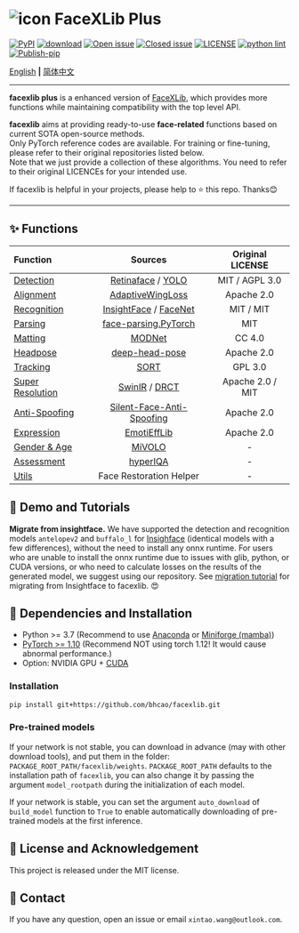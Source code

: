 # ![icon](assets/icon_small.png) FaceXLib Plus

[![PyPI](https://img.shields.io/pypi/v/facexlib)](https://pypi.org/project/facexlib/)
[![download](https://img.shields.io/github/downloads/xinntao/facexlib/total.svg)](https://github.com/xinntao/facexlib/releases)
[![Open issue](https://img.shields.io/github/issues/xinntao/facexlib)](https://github.com/xinntao/facexlib/issues)
[![Closed issue](https://img.shields.io/github/issues-closed/xinntao/facexlib)](https://github.com/xinntao/facexlib/issues)
[![LICENSE](https://img.shields.io/github/license/xinntao/facexlib.svg)](https://github.com/xinntao/facexlib/blob/master/LICENSE)
[![python lint](https://github.com/xinntao/facexlib/actions/workflows/pylint.yml/badge.svg)](https://github.com/xinntao/facexlib/blob/master/.github/workflows/pylint.yml)
[![Publish-pip](https://github.com/xinntao/facexlib/actions/workflows/publish-pip.yml/badge.svg)](https://github.com/xinntao/facexlib/blob/master/.github/workflows/publish-pip.yml)

[English](README.md) **|** [简体中文](README_CN.md)

---

**facexlib plus** is a enhanced version of [FaceXLib](https://github.com/xinntao/facexlib), which provides more functions while maintaining compatibility with the top level API.

**facexlib** aims at providing ready-to-use **face-related** functions based on current SOTA open-source methods. <br>
Only PyTorch reference codes are available. For training or fine-tuning, please refer to their original repositories listed below. <br>
Note that we just provide a collection of these algorithms. You need to refer to their original LICENCEs for your intended use.

If facexlib is helpful in your projects, please help to :star: this repo. Thanks:blush: <br>

---

## :sparkles: Functions

| Function | Sources  | Original LICENSE |
| :--- | :---:        |     :---:      |
| [Detection](inference/inference_detection.py) | [Retinaface](https://github.com/biubug6/Pytorch_Retinaface) / [YOLO](https://github.com/ultralytics/ultralytics) | MIT / AGPL 3.0 |
| [Alignment](inference/inference_alignment.py) |[AdaptiveWingLoss](https://github.com/protossw512/AdaptiveWingLoss) | Apache 2.0 |
| [Recognition](inference/inference_recognition.py) | [InsightFace](https://github.com/deepinsight/insightface) / [FaceNet](https://github.com/davidsandberg/facenet) | MIT / MIT |
| [Parsing](inference/inference_parsing.py) | [face-parsing.PyTorch](https://github.com/zllrunning/face-parsing.PyTorch) | MIT |
| [Matting](inference/inference_matting.py) | [MODNet](https://github.com/ZHKKKe/MODNet) | CC 4.0 |
| [Headpose](inference/inference_headpose.py) | [deep-head-pose](https://github.com/natanielruiz/deep-head-pose) | Apache 2.0  |
| [Tracking](inference/inference_tracking.py) |  [SORT](https://github.com/abewley/sort) | GPL 3.0 |
| [Super Resolution](inference/inference_super_resolution.py) | [SwinIR](https://github.com/JingyunLiang/SwinIR) / [DRCT](https://github.com/ming053l/drct) | Apache 2.0 / MIT |
| [Anti-Spoofing](inference/inference_anti_spoofing.py) | [Silent-Face-Anti-Spoofing](https://github.com/minivision-ai/Silent-Face-Anti-Spoofing) | Apache 2.0 |
| [Expression](inference/inference_expression.py) | [EmotiEffLib](https://github.com/sb-ai-lab/EmotiEffLib) | Apache 2.0 |
| [Gender & Age](inference/inference_gender_age.py) | [MiVOLO](https://github.com/WildChlamydia/MiVOLO) | - |
| [Assessment](inference/inference_hyperiqa.py) | [hyperIQA](https://github.com/SSL92/hyperIQA) | - |
| [Utils](inference/inference_crop_standard_faces.py) | Face Restoration Helper | - |

## :eyes: Demo and Tutorials

**Migrate from insightface.** We have supported the detection and recognition models `antelopev2` and `buffalo_l` for [Insighface](https://github.com/deepinsight/insightface) (identical models with a few differences), without the need to install any onnx runtime. For users who are unable to install the onnx runtime due to issues with glib, python, or CUDA versions, or who need to calculate losses on the results of the generated model, we suggest using our repository. See [migration tutorial](tutorial/migrate_from_insightface.ipynb) for migrating from Insightface to facexlib. :heart_eyes:

## :wrench: Dependencies and Installation

- Python >= 3.7 (Recommend to use [Anaconda](https://www.anaconda.com/download/#linux) or [Miniforge (mamba)](https://github.com/conda-forge/miniforge))
- [PyTorch >= 1.10](https://pytorch.org/) (Recommend NOT using torch 1.12! It would cause abnormal performance.)
- Option: NVIDIA GPU + [CUDA](https://developer.nvidia.com/cuda-downloads)

### Installation

```bash
pip install git+https://github.com/bhcao/facexlib.git
```

### Pre-trained models

If your network is not stable, you can download in advance (may with other download tools), and put them in the folder: `PACKAGE_ROOT_PATH/facexlib/weights`. `PACKAGE_ROOT_PATH` defaults to the installation path of `facexlib`, you can also change it by passing the argument `model_rootpath` during the initialization of each model.

If your network is stable, you can set the argument `auto_download` of `build_model` function to `True` to enable automatically downloading of pre-trained models at the first inference.

## :scroll: License and Acknowledgement

This project is released under the MIT license. <br>

## :e-mail: Contact

If you have any question, open an issue or email `xintao.wang@outlook.com`.
